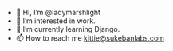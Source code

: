 - 👋 Hi, I’m @ladymarshlight
- 👀 I’m interested in work.
- 🌱 I’m currently learning Django.
- 📫 How to reach me kittie@sukebanlabs.com

<!---
ladymarshlight/ladymarshlight is a ✨ special ✨ repository because its `README.md` (this file) appears on your GitHub profile.
You can click the Preview link to take a look at your changes.
--->

